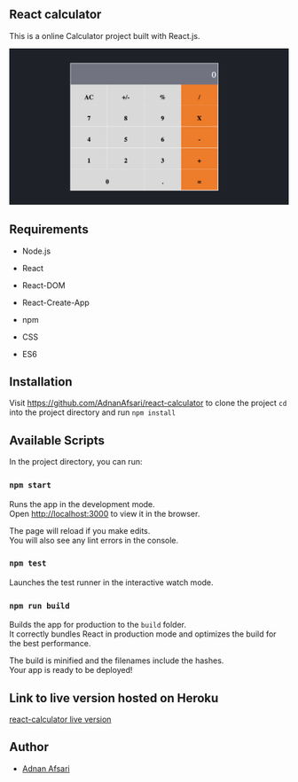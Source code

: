 ## React calculator

This is a online Calculator project built with React.js.

![Calculator](screen_shot.png "calculator")

## Requirements

- Node.js

- React

- React-DOM

- React-Create-App

- npm

- CSS

- ES6

## Installation

Visit https://github.com/AdnanAfsari/react-calculator to clone the project `cd` into the project directory and run `npm install`

## Available Scripts

In the project directory, you can run:

### `npm start`

Runs the app in the development mode.<br>
Open [http://localhost:3000](http://localhost:3000) to view it in the browser.

The page will reload if you make edits.<br>
You will also see any lint errors in the console.

### `npm test`

Launches the test runner in the interactive watch mode.

### `npm run build`

Builds the app for production to the `build` folder.<br>
It correctly bundles React in production mode and optimizes the build for the best performance.

The build is minified and the filenames include the hashes.<br>
Your app is ready to be deployed!


## Link to live version hosted on Heroku

[react-calculator live version](https://calculator-mine.herokuapp.com/)


## Author

- [Adnan Afsari](https://github.com/AdnanAfsari)
